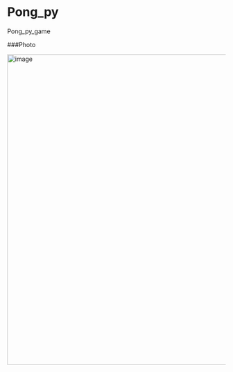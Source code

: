 # Pong_py
Pong_py_game

###Photo

<img width="1175" height="717" alt="image" src="https://github.com/user-attachments/assets/f1935880-a2f1-4fef-b49d-df00720b3dcb" />
